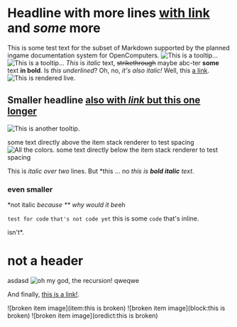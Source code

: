 # Headline with more lines  [with link](redirect1.md) and *some* more

This is some test text for the subset of Markdown supported by the planned ingame documentation system for OpenComputers.
![This is a tooltip...](../textures/gui/printer_ink.png)
![This is a tooltip...](/textures/gui/printer_material.png)
*This* is *italic* text, ~~strikethrough~~ maybe abc-ter **some** text **in bold**. Is _this underlined_? Oh, no, _it's also italic!_ Well, this [a link](../index.md).
![This is rendered live.](oredict:oc:assembler)
## Smaller headline [also with *link* but this __one__ longer](../block/adapter.md)

![This is another tooltip.](item:OpenComputers:item@23)

some text directly above the item stack renderer to test spacing
![All the colors.](oredict:craftingPiston)
some text directly below the item stack renderer to test spacing

This is *italic
over two* lines. But *this ... no *this is* **_bold italic_** *text*.

### even smaller

*not italic *because ** why would it be*eh

`test for code`
`that's not code yet`
this is some `code` that's inline.

isn't*.

   # not a header

asdasd ![oh my god, the recursion!](img/example.png) qweqwe

And finally, [this is a link!](https://avatars1.githubusercontent.com/u/514903).

![broken item image](item:this is broken)
![broken item image](block:this is broken)
![broken item image](oredict:this is broken)
